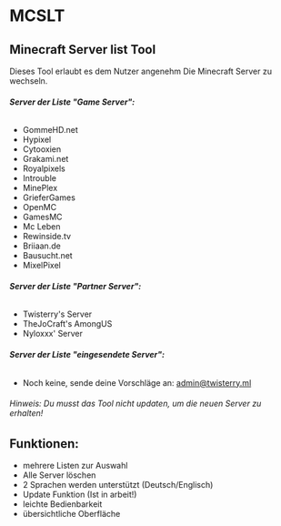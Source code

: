 # MCSLT
## Minecraft Server list Tool
Dieses Tool erlaubt es dem Nutzer angenehm Die Minecraft Server zu wechseln.  
###### __Server der Liste "Game Server":__
+ GommeHD.net
+ Hypixel
+ Cytooxien
+ Grakami.net
+ Royalpixels
+ Introuble
+ MinePlex
+ GrieferGames
+ OpenMC
+ GamesMC
+ Mc Leben
+ Rewinside.tv
+ Briiaan.de
+ Bausucht.net
+ MixelPixel
###### __Server der Liste "Partner Server":__
+ Twisterry's Server
+ TheJoCraft's AmongUS
+ Nyloxxx' Server
###### __Server der Liste "eingesendete Server":__
+ Noch keine, sende deine Vorschläge an: admin@twisterry.ml
###### Hinweis: Du musst das Tool nicht updaten, um die neuen Server zu erhalten!
## Funktionen:
+ mehrere Listen zur Auswahl
+ Alle Server löschen
+ 2 Sprachen werden unterstützt (Deutsch/Englisch)
+ Update Funktion (Ist in arbeit!)
+ leichte Bedienbarkeit
+ übersichtliche Oberfläche

